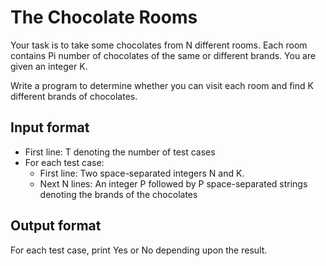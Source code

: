 # The Chocolate Rooms

Your task is to take some chocolates from N different rooms. Each room contains Pi number of chocolates of the same or different brands. You are given an integer K.

Write a program to determine whether you can visit each room and find K different brands of chocolates.

## Input format

- First line: T denoting the number of test cases
- For each test case:
  - First line: Two space-separated integers N and K.
  - Next N lines: An integer P followed by P space-separated strings denoting the brands of the chocolates

## Output format

For each test case, print Yes or No depending upon the result.
